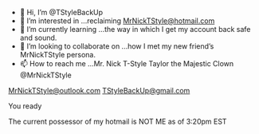 - 👋 Hi, I’m @TStyleBackUp
- 👀 I’m interested in ...reclaiming MrNickTStyle@hotmail.com 
- 🌱 I’m currently learning ...the way in which I get my account back safe and sound.
- 💞️ I’m looking to collaborate on ...how I met my new friend’s MrNickTStyle persona.
- 📫 How to reach me ...Mr. Nick T-Style Taylor the Majestic Clown @MrNickTStyle

MrNickTStyle@outlook.com
TStyleBackUp@gmail.com

You ready

The current possessor of my hotmail is NOT ME as of 3:20pm EST

<!---
TStyleBackUp/TStyleBackUp is a ✨ special ✨ repository because its `README.md` (this file) appears on your GitHub profile.
You can click the Preview link to take a look at your changes.
--->
